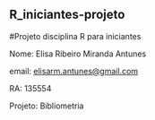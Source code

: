 ## R_iniciantes-projeto

#Projeto disciplina R para iniciantes 

Nome: Elisa Ribeiro Miranda Antunes

email: elisarm.antunes@gmail.com

RA: 135554

Projeto: Bibliometria  

